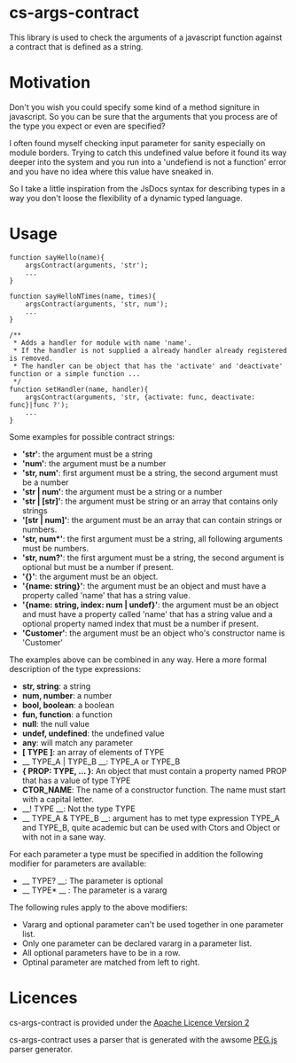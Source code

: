 cs-args-contract
================

This library is used to check the arguments of a javascript function against a contract that is defined as a string.

# Motivation #

Don't you wish you could specify some kind of a method signiture in javascript. So you can be sure that the arguments
that you process are of the type you expect or even are specified?

I often found myself checking input parameter for sanity especially on module borders. Trying to catch this undefined
value before it found its way deeper into the system and you run into a 'undefiend is not a function' error and you
have no idea where this value have sneaked in.

So I take a little inspiration from the JsDocs syntax for describing types in a way you don't loose the flexibility of
a dynamic typed language.

# Usage #

    function sayHello(name){
        argsContract(arguments, 'str');
        ...
    }

    function sayHelloNTimes(name, times){
        argsContract(arguments, 'str, num');
        ...
    }

    /**
     * Adds a handler for module with name 'name'.
     * If the handler is not supplied a already handler already registered is removed.
     * The handler can be object that has the 'activate' and 'deactivate' function or a simple function ...
     */
    function setHandler(name, handler){
        argsContract(arguments, 'str, {activate: func, deactivate: func}|func ?');
        ...
    }

Some examples for possible contract strings:
* __'str'__: the argument must be a string
* __'num'__: the argument must be a number
* __'str, num'__: first argument must be a string, the second argument must be a number
* __'str | num'__: the argument must be a string or a number
* __'str | \[str\]'__: the argument must be string or an array that contains only strings
* __'\[str | num\]'__: the argument must be an array that can contain strings or numbers.
* __'str, num*'__: the first argument must be a string, all following arguments must be numbers.
* __'str, num?'__: the first argument must be a string, the second argument is optional but must be a number if present.
* __'{}'__: the argument must be an object.
* __'{name: string}'__: the argument must be an object and must have a property called 'name' that has a string value.
* __'{name: string, index: num | undef}'__: the argument must be an object and must have a property called 'name' that
 has a string value and a optional property named index that must be a number if present.
* __'Customer'__: the argument must be an object who's constructor name is 'Customer'

The examples above can be combined in any way.
Here a more formal description of the type expressions:
* __str, string__: a string
* __num, number__: a number
* __bool, boolean__: a boolean
* __fun, function__: a function
* __null__: the null value
* __undef, undefined__: the undefined value
* __any__: will match any parameter
* __\[ TYPE \]__: an array of elements of TYPE
* __ TYPE\_A | TYPE\_B __: TYPE\_A or TYPE\_B
* __{ PROP: TYPE, ... }__: An object that must contain a property named PROP that has a value of type TYPE
* __CTOR\_NAME__: The name of a constructor function. The name must start with a capital letter.
* __! TYPE __: Not the type TYPE
* __ TYPE\_A & TYPE\_B __: argument has to met type expression TYPE\_A and TYPE\_B,
quite academic but can be used with Ctors and Object or with not in a sane way.

For each parameter a type must be specified in addition the following modifier for parameters are available:
* __ TYPE\? __: The parameter is optional
* __ TYPE\* __ : The parameter is a vararg

The following rules apply to the above modifiers:
* Vararg and optional parameter can't be used together in one parameter list.
* Only one parameter can be declared vararg in a parameter list.
* All optional parameters have to be in a row.
* Optinal parameter are matched from left to right.



# Licences #
cs-args-contract is provided under the [Apache Licence Version 2](https://github.com/okrammer/cs-args-contract/blob/master/LICENSE.txt)

cs-args-contract uses a parser that is generated with the awsome [PEG.js](http://pegjs.majda.cz/) parser generator.
